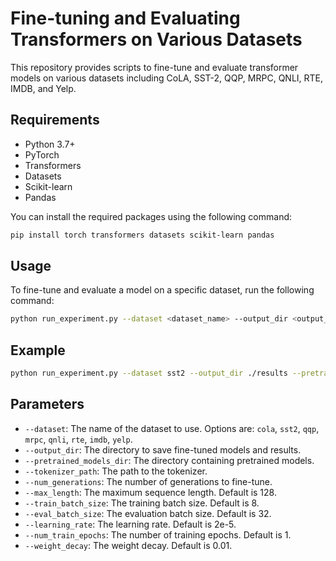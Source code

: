 # Fine-tuning and Evaluating Transformers on Various Datasets

This repository provides scripts to fine-tune and evaluate transformer models on various datasets including CoLA, SST-2, QQP, MRPC, QNLI, RTE, IMDB, and Yelp.

## Requirements

- Python 3.7+
- PyTorch
- Transformers
- Datasets
- Scikit-learn
- Pandas

You can install the required packages using the following command:

```bash
pip install torch transformers datasets scikit-learn pandas
```

## Usage

To fine-tune and evaluate a model on a specific dataset, run the following command:

```bash
python run_experiment.py --dataset <dataset_name> --output_dir <output_directory> --pretrained_models_dir <pretrained_models_directory> --tokenizer_path <tokenizer_path> --num_generations <num_generations>
```

## Example

```bash
python run_experiment.py --dataset sst2 --output_dir ./results --pretrained_models_dir ./pretrained_models --tokenizer_path ./tokenizer --num_generations 40
```

## Parameters

* `--dataset`: The name of the dataset to use. Options are: `cola`, `sst2`, `qqp`, `mrpc`, `qnli`, `rte`, `imdb`, `yelp`.
* `--output_dir`: The directory to save fine-tuned models and results.
* `--pretrained_models_dir`: The directory containing pretrained models.
* `--tokenizer_path`: The path to the tokenizer.
* `--num_generations`: The number of generations to fine-tune.
* `--max_length`: The maximum sequence length. Default is 128.
* `--train_batch_size`: The training batch size. Default is 8.
* `--eval_batch_size`: The evaluation batch size. Default is 32.
* `--learning_rate`: The learning rate. Default is 2e-5.
* `--num_train_epochs`: The number of training epochs. Default is 1.
* `--weight_decay`: The weight decay. Default is 0.01.
